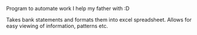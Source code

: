 Program to automate work I help my father with :D

Takes bank statements and formats them into excel spreadsheet. 
Allows for easy viewing of information, patterns etc.